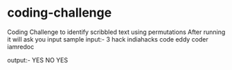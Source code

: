 # coding-challenge
Coding Challenge to identify scribbled text using permutations
After running it will ask you input
sample input:-
3
hack
indiahacks
code
eddy
coder
iamredoc

output:-
YES
NO
YES
